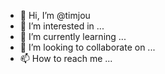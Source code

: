 - 👋 Hi, I’m @timjou
- 👀 I’m interested in ...
- 🌱 I’m currently learning ...
- 💞️ I’m looking to collaborate on ...
- 📫 How to reach me ...

<!---
timjou/timjou is a ✨ special ✨ repository because its `README.md` (this file) appears on your GitHub profile.
You can click the Preview link to take a look at your changes.
--->

